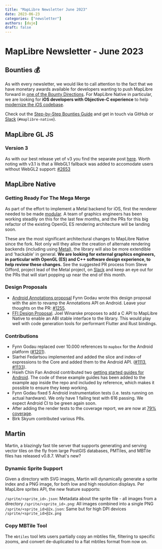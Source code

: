 ```yaml
---
title: "MapLibre Newsletter June 2023"
date: 2023-06-23
categories: ["newsletter"]
authors: [duje]
draft: false
---
```


# MapLibre Newsletter - June 2023

## Bounties 💰

As with every newsletter, we would like to call attention to the fact that we have monetary awards available for developers wanting to push MapLibre forward in [one of the Bounty Directions](https://github.com/maplibre/maplibre/issues?q=is%3Aissue+is%3Aopen+label%3A%22bounty+direction%22). For MapLibre Native in particular, we are looking for **iOS developers with Objective-C experience** to help [modernize the iOS codebase](https://github.com/maplibre/maplibre-native/issues/1248).

Check out the [Step-by-Step Bounties Guide](https://maplibre.org/roadmap/step-by-step-bounties-guide/) and get in touch via GitHub or [Slack](https://slack.openstreetmap.us/) (`#maplibre-native`).

## MapLibre GL JS

### Version 3

As with our best release yet of v3 you find the separate post [here](https://maplibre.org/news/2023-05-23-maplibre-gl-js-v3/). Worth noting with v3.1 is that a WebGL1 fallback was added to accomodate users without WebGL2 support: [#2653](https://github.com/maplibre/maplibre-gl-js/issues/2653)

## MapLibre Native

### Getting Ready For The Mega Merge

As part of the effort to implement a Metal backend for iOS, first the renderer needed to be made [modular](https://github.com/maplibre/maplibre-native/blob/main/design-proposals/2022-10-27-rendering-modularization.md). A team of graphics engineers has been working steadily on this for the last few months, and the PRs for this big refactor of the existing OpenGL ES rendering architecture will be landing soon.

These are the most significant architectural changes to MapLibre Native since the fork. Not only will they allow the creation of alternate rendering backends (including using [Metal](<https://en.wikipedia.org/wiki/Metal_(API)>)), the library will also be more extendible and 'hackable' in general. **We are looking for external graphics engineers, in particular with OpenGL (ES) and C++ software design experience, to help review these changes.** See the suggested PR process from Steve Gifford, project lead of the Metal project, on [Slack](https://osmus.slack.com/archives/C02B2CBSNBU/p1686938801960959) and keep an eye out for the PRs that will start popping up near the end of this month.

### Design Proposals

- [Android Annotations proposal](https://github.com/fynngodau/maplibre-native/blob/annotations-proposal/design-proposals/2023-06-17-android-annotations.md) Fynn Godau wrote this design proposal with the aim to revamp the Annotations API on Android. Leave your thoughts on the PR: [#1255](https://github.com/maplibre/maplibre-native/pull/1255).
- [FFI Design Proposal](https://github.com/maplibre/maplibre-native/pull/1254). Joel Winarske proposes to add a C API to MapLibre Native to enable an ABI stable interface to the library. This would play well with code generation tools for performant Flutter and Rust bindings.

### Contributions

- Fynn Godau replaced over 10.000 references to `mapbox` for the Android platform ([#1201](https://github.com/maplibre/maplibre-native/pull/1201)).
- Siarhei Fedartsou implemented and added the slice and index-of expressions to the Core and added them to the Android API. ([#1113](https://github.com/maplibre/maplibre-native/pull/1113), [#1133](https://github.com/maplibre/maplibre-native/pull/1133)).
- Hsieh Chin Fan Android contributed two [getting started guides for Android](https://maplibre.org/maplibre-native/docs/book/android/annotation-guide.html). The code of these example guides has been added to the example app inside the repo and included by reference, which makes it possible to ensure they keep working.
- Fynn Godau fixed 5 Android instrumentation tests (i.e. tests running on actual hardware). We only have 1 failing test with 616 passing. We expect Android CI to be green again soon.
- After adding the render tests to the coverage report, we are now at [79% coverage](https://app.codecov.io/github/maplibre/maplibre-native).
- Birk Skyum contributed various PRs.

## Martin

Martin, a blazingly fast tile server that supports generating and serving vector tiles on the fly from large PostGIS databases, PMTiles, and MBTile files has released v0.8.7. What's new?

### Dynamic Sprite Support

Given a directory with SVG images, Martin will dynamically generate a sprite index and a PNG image, for both low and high resolution displays. Per MapLibre sprites API, the new feature supports:

`/sprite/<sprite_id>.json`: Metadata about the sprite file - all images from a directory
`/sprite/<sprite_id>.png`: All images combined into a single PNG
`/sprite/<sprite_id>@2x.json`: Same but for high DPI devices
`/sprite/<sprite_id>@2x.png`

### Copy MBTile Tool

The `mbtiles` tool lets users partially copy an mbtiles file, filtering to specific zooms, and convert de-duplicated to a flat mbtiles format from now on.
